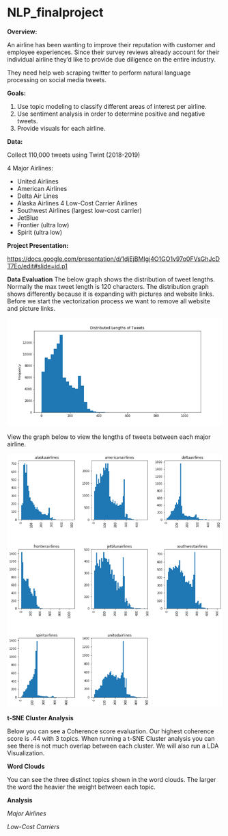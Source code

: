 # NLP_finalproject

**Overview:**

An airline has been wanting to improve their reputation with customer and employee experiences.  Since their survey reviews already account for their individual airline they’d like to provide due diligence on the entire industry.

They need help web scraping twitter to perform natural language processing on social media tweets.

**Goals:**
1. Use topic modeling to classify different areas of interest per airline.
2. Use sentiment analysis in order to determine positive and negative tweets.
3. Provide visuals for each airline.

**Data:**

Collect 110,000 tweets using Twint (2018-2019)

4 Major Airlines:
- United Airlines
- American Airlines
- Delta Air Lines
- Alaska Airlines
4 Low-Cost Carrier Airlines
- Southwest Airlines (largest low-cost carrier)
- JetBlue
- Frontier (ultra low)
- Spirit (ultra low)

**Project Presentation:**

https://docs.google.com/presentation/d/1djEjBMIgj4O1GO1v97o0FVsGhJcDT7Eo/edit#slide=id.p1

**Data Evaluation**
The below graph shows the distribution of tweet lengths. Normally the max tweet length is 120 characters. The distribution graph shows differently because it is expanding with pictures and website links. Before we start the vectorization process we want to remove all website and picture links.

![](images/DistLenofTweets.png)

View the graph below to view the lengths of tweets between each major airline.

![](images/DistLenTweetsAirlines.png)

**t-SNE Cluster Analysis**

Below you can see a Coherence score evaluation. Our highest coherence score is .44 with 3 topics. When running a t-SNE Cluster analysis you can see there is not much overlap between each cluster.
We will also run a LDA Visualization.

**Word Clouds**

You can see the three distinct topics shown in the word clouds. The larger the word the heavier the weight between each topic.

**Analysis**

*Major Airlines*

*Low-Cost Carriers*
